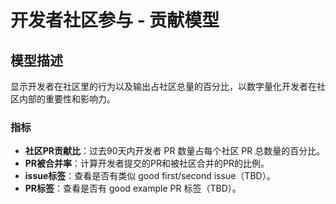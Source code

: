 # 开发者社区参与 - 贡献模型

## 模型描述
显示开发者在社区里的行为以及输出占社区总量的百分比，以数字量化开发者在社区内部的重要性和影响力。

### 指标

- **社区PR贡献比**：过去90天内开发者 PR 数量占每个社区 PR 总数量的百分比。
- **PR被合并率**：计算开发者提交的PR和被社区合并的PR的比例。
- **issue标签**：查看是否有类似 good first/second issue（TBD）。
- **PR标签**：查看是否有 good example PR 标签（TBD）。
